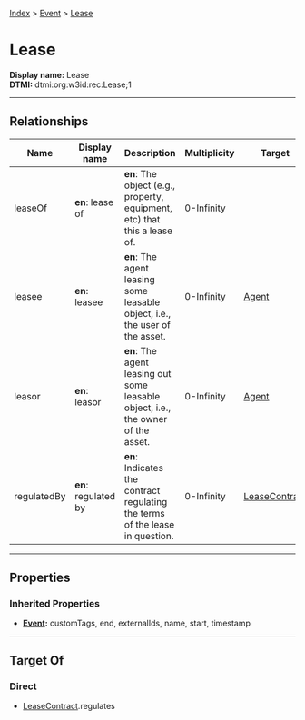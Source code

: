 [Index](../Index.md) > [Event](Event.md) > [Lease](#)
# Lease

**Display name:** Lease<br />
**DTMI:** dtmi:org:w3id:rec:Lease;1

---

## Relationships
|Name|Display name|Description|Multiplicity|Target|Properties|Writable|
|-|-|-|-|-|-|-|
|leaseOf|**en**: lease of|**en**: The object (e.g., property, equipment, etc) that this a lease of.|0-Infinity|||True|
|leasee|**en**: leasee|**en**: The agent leasing some leasable object, i.e., the user of the asset.|0-Infinity|[Agent](../Agent/Agent.md)||True|
|leasor|**en**: leasor|**en**: The agent leasing out some leasable object, i.e., the owner of the asset.|0-Infinity|[Agent](../Agent/Agent.md)||True|
|regulatedBy|**en**: regulated by|**en**: Indicates the contract regulating the terms of the lease in question. |0-Infinity|[LeaseContract](../Information/Document/LeaseContract.md)||True|

---

## Properties
### Inherited Properties
* **[Event](Event.md):** customTags, end, externalIds, name, start, timestamp

---

## Target Of
### Direct
* [LeaseContract](../Information/Document/LeaseContract.md).regulates
